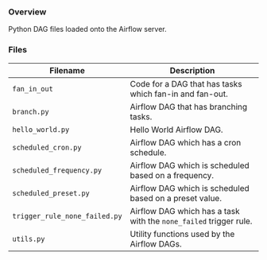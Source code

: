 ### Overview

Python DAG files loaded onto the Airflow server.

### Files

| Filename                      | Description                                                                       |
|-------------------------------|-----------------------------------------------------------------------------------|
| `fan_in_out`                  | Code for a DAG that has tasks which fan-in and fan-out.                           |
| `branch.py`                   | Airflow DAG that has branching tasks.                                             |
| `hello_world.py`              | Hello World Airflow DAG.                                                          |
| `scheduled_cron.py`           | Airflow DAG which has a cron schedule.                                            |
| `scheduled_frequency.py`      | Airflow DAG which is scheduled based on a frequency.                              |
| `scheduled_preset.py`         | Airflow DAG which is scheduled based on a preset value.                           |
| `trigger_rule_none_failed.py` | Airflow DAG which has a task with the `none_failed` trigger rule.                 |
| `utils.py`                    | Utility functions used by the Airflow DAGs.                                       |
